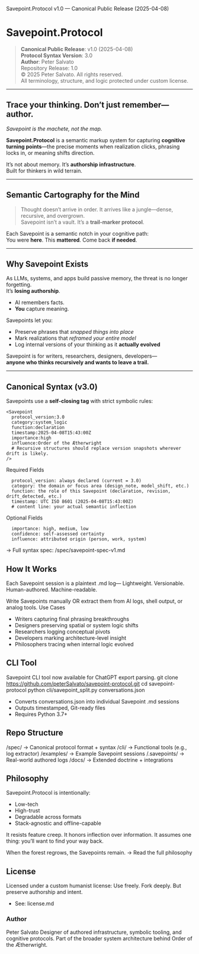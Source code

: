 Savepoint.Protocol v1.0 — Canonical Public Release (2025-04-08)
# Savepoint.Protocol

> **Canonical Public Release**: v1.0 (2025-04-08)  
> **Protocol Syntax Version**: 3.0  
> **Author**: Peter Salvato  
> Repository Release: 1.0  
> © 2025 Peter Salvato. All rights reserved.  
> All terminology, structure, and logic protected under custom license.

---

## Trace your thinking. Don’t just remember—author.  
*Savepoint is the machete, not the map.*

**Savepoint.Protocol** is a semantic markup system for capturing **cognitive turning points**—the precise moments when realization clicks, phrasing locks in, or meaning shifts direction.

It’s not about memory. It’s **authorship infrastructure**.  
Built for thinkers in wild terrain.

---

## Semantic Cartography for the Mind

> Thought doesn’t arrive in order. It arrives like a jungle—dense, recursive, and overgrown.  
> Savepoint isn’t a vault. It’s a **trail-marker protocol**.

Each Savepoint is a semantic notch in your cognitive path:  
You were **here**. This **mattered**. Come back **if needed**.

---

## Why Savepoint Exists

As LLMs, systems, and apps build passive memory, the threat is no longer forgetting.  
It’s **losing authorship**.

- AI remembers facts.  
- **You** capture meaning.

Savepoints let you:
- Preserve phrases that *snapped things into place*  
- Mark realizations that *reframed your entire model*  
- Log internal versions of your thinking as it **actually evolved**

Savepoint is for writers, researchers, designers, developers—  
**anyone who thinks recursively and wants to leave a trail.**

---

## Canonical Syntax (v3.0)

Savepoints use a **self-closing tag** with strict symbolic rules:

```plaintext
<Savepoint
  protocol_version:3.0
  category:system_logic
  function:declaration
  timestamp:2025-04-08T15:43:00Z
  importance:high
  influence:Order of the Ætherwright
  # Recursive structures should replace version snapshots wherever drift is likely.
/>
```
 Required Fields
```
  protocol_version: always declared (current = 3.0)
  category: the domain or focus area (design_note, model_shift, etc.)
  function: the role of this Savepoint (declaration, revision, drift_detected, etc.)
  timestamp: UTC ISO 8601 (2025-04-08T15:43:00Z)
  # content line: your actual semantic inflection
```
Optional Fields
```
  importance: high, medium, low
  confidence: self-assessed certainty
  influence: attributed origin (person, work, system)
```
→ Full syntax spec: /spec/savepoint-spec-v1.md

## How It Works

Each Savepoint session is a plaintext .md log—
Lightweight. Versionable. Human-authored. Machine-readable.

Write Savepoints manually
OR extract them from AI logs, shell output, or analog tools.
Use Cases

 - Writers capturing final phrasing breakthroughs
 - Designers preserving spatial or system logic shifts
 - Researchers logging conceptual pivots
 - Developers marking architecture-level insight
 - Philosophers tracing when internal logic evolved

## CLI Tool

Savepoint CLI tool now available for ChatGPT export parsing.
git clone https://github.com/peterSalvato/savepoint-protocol.git
cd savepoint-protocol
python cli/savepoint_split.py conversations.json

 - Converts conversations.json into individual Savepoint .md sessions
 - Outputs timestamped, Git-ready files
 - Requires Python 3.7+

## Repo Structure
/spec/         → Canonical protocol format + syntax
/cli/          → Functional tools (e.g., log extractor)
/examples/     → Example Savepoint sessions
/.savepoints/  → Real-world authored logs
/docs/         → Extended doctrine + integrations

## Philosophy

Savepoint.Protocol is intentionally:
 - Low-tech
 - High-trust
 - Degradable across formats
 - Stack-agnostic and offline-capable

It resists feature creep.
It honors inflection over information.
It assumes one thing: you’ll want to find your way back.

When the forest regrows, the Savepoints remain.
→ Read the full philosophy

## License
Licensed under a custom humanist license:
Use freely. Fork deeply. But preserve authorship and intent.
 - See: license.md

### Author
Peter Salvato
Designer of authored infrastructure, symbolic tooling, and cognitive protocols.
Part of the broader system architecture behind Order of the Ætherwright.
